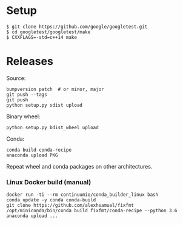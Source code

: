 # Setup

```
$ git clone https://github.com/google/googletest.git
$ cd googletest/googletest/make
$ CXXFLAGS=-std=c++14 make
```

# Releases

Source:
```
bumpversion patch  # or minor, major
git push --tags
git push
python setup.py sdist upload
```

Binary wheel:
```
python setup.py bdist_wheel upload
```

Conda:
```
conda build conda-recipe
anaconda upload PKG
```

Repeat wheel and conda packages on other architectures.


### Linux Docker build (manual)

```
docker run -ti --rm continuumio/conda_builder_linux bash
conda update -y conda conda-build
git clone https://github.com/alexhsamuel/fixfmt
/opt/miniconda/bin/conda build fixfmt/conda-recipe --python 3.6
anaconda upload ...
```

